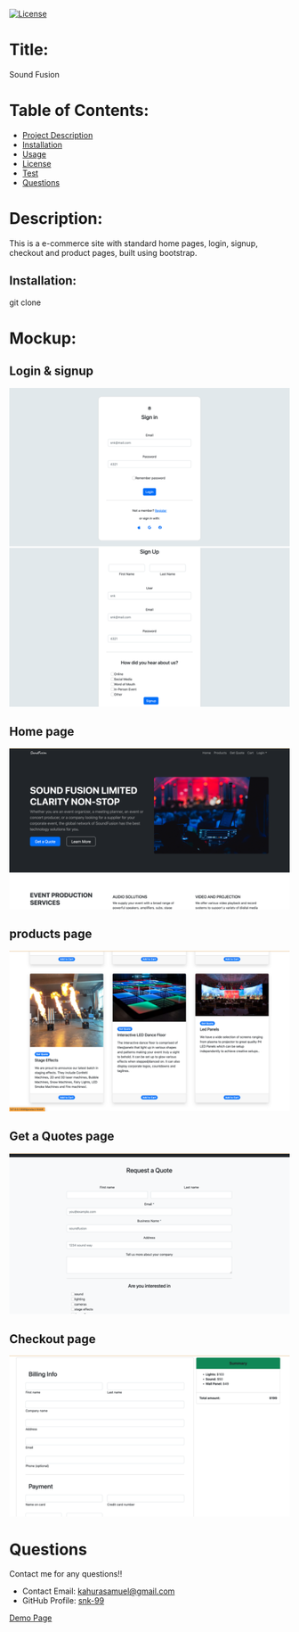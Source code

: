 [![License](https://img.shields.io/badge/License-undefined-blue.svg)](https://opensource.org/licenses/undefined)

# Title:

Sound Fusion

# Table of Contents:

- [Project Description](#description)
- [Installation](#installation)
- [Usage](#usage)
- [License](#license)
- [Test](#test)
- [Questions](#questions)

# Description:

This is a e-commerce site with standard home pages, login, signup, checkout and product pages, built using bootstrap.

## Installation:

git clone

# Mockup:

## Login & signup

![login](./images/readme/login.png)
![signup](./images/readme/signin.png)

## Home page

![homepge](./images/readme/home.png)

## products page

![products](./images/readme/product.png)

## Get a Quotes page

![products](./images/readme/quote.png)

## Checkout page

![products](./images/readme/checkout.png)

# Questions

Contact me for any questions!!

- Contact Email: kahurasamuel@gmail.com
- GitHub Profile: [snk-99](https://github.com/snk-99snk-99)

[Demo Page]()
